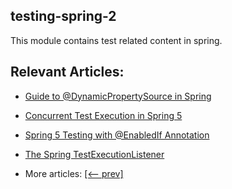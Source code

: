 ## testing-spring-2

This module contains test related content in spring.

## Relevant Articles:

- [Guide to @DynamicPropertySource in Spring](docs/Spring_@DynamicPropertySource.md)
- [Concurrent Test Execution in Spring 5](docs/Spring_ConcurrentTestExecution.md)
- [Spring 5 Testing with @EnabledIf Annotation](docs/Spring_@EnabledIf.md)
- [The Spring TestExecutionListener](docs/Spring_TestExecutionListener.md)

- More articles: [[<-- prev]](../spring-1/README.md)
